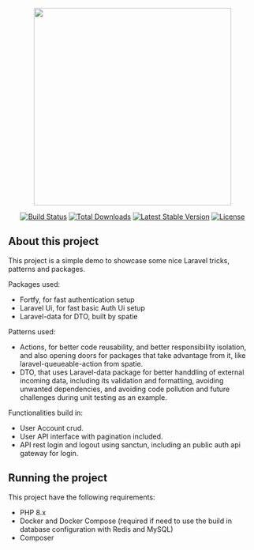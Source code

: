 <p align="center"><a href="https://laravel.com" target="_blank"><img src="https://raw.githubusercontent.com/laravel/art/master/logo-lockup/5%20SVG/2%20CMYK/1%20Full%20Color/laravel-logolockup-cmyk-red.svg" width="400"></a></p>

<p align="center">
<a href="https://travis-ci.org/laravel/framework"><img src="https://travis-ci.org/laravel/framework.svg" alt="Build Status"></a>
<a href="https://packagist.org/packages/laravel/framework"><img src="https://img.shields.io/packagist/dt/laravel/framework" alt="Total Downloads"></a>
<a href="https://packagist.org/packages/laravel/framework"><img src="https://img.shields.io/packagist/v/laravel/framework" alt="Latest Stable Version"></a>
<a href="https://packagist.org/packages/laravel/framework"><img src="https://img.shields.io/packagist/l/laravel/framework" alt="License"></a>
</p>

## About this project

This project is a simple demo to showcase some nice Laravel tricks, patterns and packages.

Packages used:
- Fortfy, for fast authentication setup
- Laravel Ui, for fast basic Auth Ui setup
- Laravel-data for DTO, built by spatie

Patterns used:
- Actions, for better code reusability, and better responsibility isolation, and also opening doors for packages that take advantage from it, like laravel-queueable-action from spatie.
- DTO, that uses Laravel-data package for better handdling of external incoming data, including its validation and formatting, avoiding unwanted dependencies, and avoiding code pollution and future challenges during unit testing as an example.

Functionalities build in:
- User Account crud.
- User API interface with pagination included.
- API rest login and logout using sanctun, including an public auth api gateway for login.

## Running the project

This project have the following requirements:

- PHP 8.x
- Docker and Docker Compose (required if need to use the build in database configuration with Redis and MySQL)
- Composer



